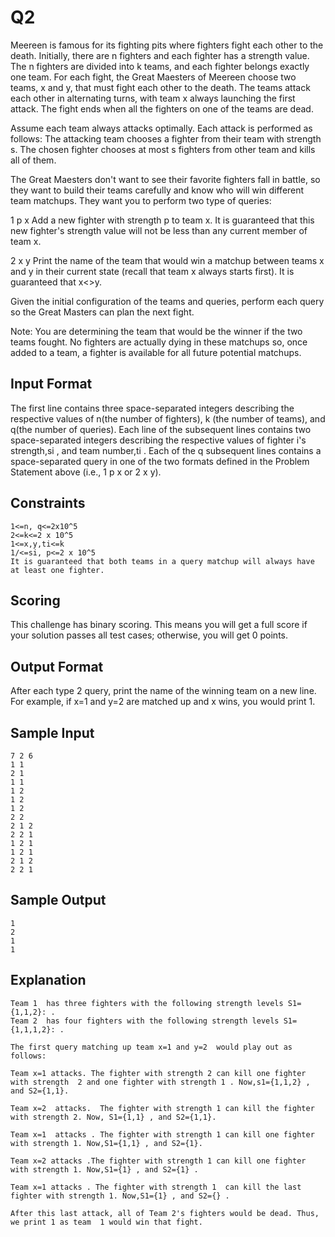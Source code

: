 # Q2

Meereen is famous for its fighting pits where fighters fight each other to the death. 
Initially, there are n fighters and each fighter has a strength value. The  n fighters are divided into k teams, and each fighter belongs exactly one team. For each fight, the Great Maesters of Meereen choose two teams,  x and y, that must fight each other to the death. The teams attack each other in alternating turns, with team x always launching the first attack. The fight ends when all the fighters on one of the teams are dead.

Assume each team always attacks optimally. Each attack is performed as follows:
The attacking team chooses a fighter from their team with strength s.
The chosen fighter chooses at most s fighters from other team and kills all of them.

The Great Maesters don't want to see their favorite fighters fall in battle, so they want to build their teams carefully and know who will win different team matchups. 
They want you to perform two type of queries:

1 p x Add a new fighter with strength p to team x. It is guaranteed that this new fighter's strength value will not be less than any current member of team x.

2 x y Print the name of the team that would win a matchup between teams x and y in their current state (recall that team  x always starts first). It is guaranteed that x<>y.

Given the initial configuration of the teams and  queries, perform each query so the Great Masters can plan the next fight.

Note: You are determining the team that would be the winner if the two teams fought. No fighters are actually dying in these matchups so, once added to a team, a fighter is available for all future potential matchups.

## Input Format

The first line contains three space-separated integers describing the respective values of  n(the number of fighters), k (the number of teams), and  q(the number of queries). 
Each line  of the  subsequent lines contains two space-separated integers describing the respective values of fighter i's strength,si , and team number,ti . 
Each of the q subsequent lines contains a space-separated query in one of the two formats defined in the Problem Statement above (i.e., 1 p x or 2 x y).

## Constraints
```
1<=n, q<=2x10^5
2<=k<=2 x 10^5
1<=x,y,ti<=k
1/<=si, p<=2 x 10^5
It is guaranteed that both teams in a query matchup will always have at least one fighter.
```

## Scoring 
This challenge has binary scoring. This means you will get a full score if your solution passes all test cases; otherwise, you will get 0 points.

## Output Format
After each type 2  query, print the name of the winning team on a new line. For example, if  x=1 and y=2  are matched up and x  wins, you would print 1.

## Sample Input
```
7 2 6
1 1
2 1
1 1
1 2
1 2
1 2
2 2
2 1 2
2 2 1
1 2 1
1 2 1
2 1 2
2 2 1
```

## Sample Output
```
1
2
1
1
```

## Explanation
```
Team 1  has three fighters with the following strength levels S1={1,1,2}: . 
Team 2  has four fighters with the following strength levels S1={1,1,1,2}: .

The first query matching up team x=1 and y=2  would play out as follows:

Team x=1 attacks. The fighter with strength 2 can kill one fighter with strength  2 and one fighter with strength 1 . Now,s1={1,1,2} , and S2={1,1}.

Team x=2  attacks.  The fighter with strength 1 can kill the fighter with strength 2. Now, S1={1,1} , and S2={1,1}.

Team x=1  attacks . The fighter with strength 1 can kill one fighter with strength 1. Now,S1={1,1} , and S2={1}.

Team x=2 attacks .The fighter with strength 1 can kill one fighter with strength 1. Now,S1={1} , and S2={1} .

Team x=1 attacks . The fighter with strength 1  can kill the last fighter with strength 1. Now,S1={1} , and S2={} .

After this last attack, all of Team 2's fighters would be dead. Thus, we print 1 as team  1 would win that fight.
```